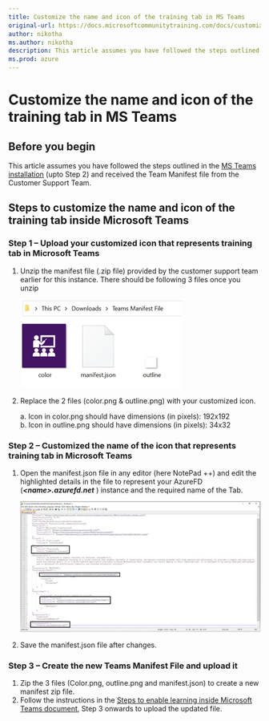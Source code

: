 ```yaml
---
title: Customize the name and icon of the training tab in MS Teams
original-url: https://docs.microsoftcommunitytraining.com/docs/customize-the-name-and-icon-of-the-training-tab-in-ms-teams
author: nikotha
ms.author: nikotha
description: This article assumes you have followed the steps outlined in the MS Teams installation (upto Step 2) and received the Team Manifest file from the Customer Support Team.
ms.prod: azure
---
```


# Customize the name and icon of the training tab in MS Teams

## **Before you begin**

This article assumes you have followed the steps outlined in the [MS Teams installation](/docs/create-teams-app-for-your-training-portal) (upto Step 2) and received the Team Manifest file from the Customer Support Team.

## **Steps to customize the name and icon of the training tab inside Microsoft Teams**

### Step 1 – Upload your customized icon that represents training tab in Microsoft Teams

1. Unzip the manifest file (.zip file) provided by the customer support team earlier for this instance. There should be following 3 files once you unzip

   ![3 files](../../media/image%28358%29.png)

2. Replace the 2 files (color.png & outline.png) with your customized icon.

   a. Icon in color.png should have dimensions (in pixels): 192x192  
   b. Icon in outline.png should have dimensions (in pixels): 34x32

### Step 2 – Customized the name of the icon that represents training tab in Microsoft Teams

1. Open the manifest.json file in any editor (here NotePad ++) and edit the highlighted details in the file to represent your AzureFD (***\<name>.azurefd.net*** ) instance and the required name of the Tab.

   ![Represent your AzureFD](../../media/image%28359%29.png)

2. Save the manifest.json file after changes.

### Step 3 – Create the new Teams Manifest File and upload it

1. Zip the 3 files (Color.png, outline.png and manifest.json) to create a new manifest zip file.
2. Follow the instructions in the [Steps to enable learning inside Microsoft Teams document](/docs/create-teams-app-for-your-training-portal), Step 3 onwards to upload the updated file.
